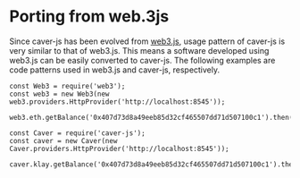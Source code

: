 # Porting from web.3js

Since caver-js has been evolved from [web3.js](https://github.com/ethereum/web3.js/), usage pattern of caver-js is very similar to that of web3.js. This means a software developed using web3.js can be easily converted to caver-js. The following examples are code patterns used in web3.js and caver-js, respectively.

```text
const Web3 = require('web3');
const web3 = new Web3(new web3.providers.HttpProvider('http://localhost:8545'));

web3.eth.getBalance('0x407d73d8a49eeb85d32cf465507dd71d507100c1').then(console.log)
```

```text
const Caver = require('caver-js');
const caver = new Caver(new Caver.providers.HttpProvider('http://localhost:8545'));

caver.klay.getBalance('0x407d73d8a49eeb85d32cf465507dd71d507100c1').then(console.log)
```